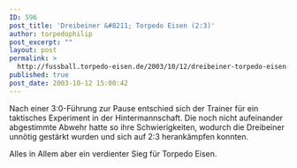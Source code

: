 ```yaml
---
ID: 596
post_title: 'Dreibeiner &#8211; Torpedo Eisen (2:3)'
author: torpedophilip
post_excerpt: ""
layout: post
permalink: >
  http://fussball.torpedo-eisen.de/2003/10/12/dreibeiner-torpedo-eisen-23/
published: true
post_date: 2003-10-12 15:00:42
---
```

Nach einer 3:0-Führung zur Pause entschied sich der Trainer für ein taktisches Experiment in der Hintermannschaft. Die noch nicht aufeinander abgestimmte Abwehr hatte so ihre Schwierigkeiten, wodurch die Dreibeiner unnötig gestärkt wurden und sich auf 2:3 herankämpfen konnten.

Alles in Allem aber ein verdienter Sieg für Torpedo Eisen.